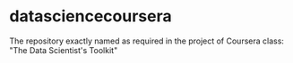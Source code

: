 datasciencecoursera
===================

The repository exactly named as required in the project of Coursera class: "The Data Scientist's Toolkit"
